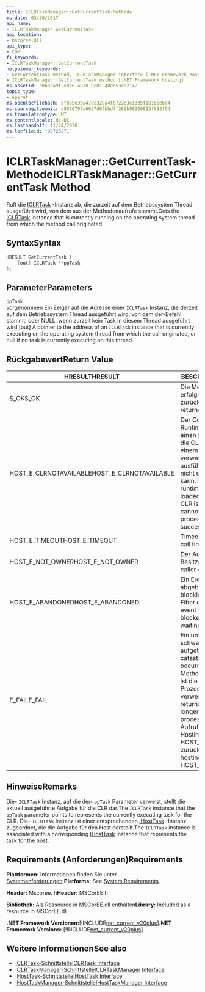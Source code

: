 ```yaml
---
title: ICLRTaskManager::GetCurrentTask-Methode
ms.date: 03/30/2017
api_name:
- ICLRTaskManager.GetCurrentTask
api_location:
- mscoree.dll
api_type:
- COM
f1_keywords:
- ICLRTaskManager::GetCurrentTask
helpviewer_keywords:
- GetCurrentTask method, ICLRTaskManager interface [.NET Framework hosting]
- ICLRTaskManager::GetCurrentTask method [.NET Framework hosting]
ms.assetid: c0b82a9f-edc6-4878-9c81-48de53c02142
topic_type:
- apiref
ms.openlocfilehash: af855e3ba47dc329a4fb722c3e13d5f1816beba4
ms.sourcegitcommit: d8020797a6657d0fbbdff362b80300815f682f94
ms.translationtype: MT
ms.contentlocale: de-DE
ms.lasthandoff: 11/24/2020
ms.locfileid: "95723271"
---
```

# <a name="iclrtaskmanagergetcurrenttask-method"></a><span data-ttu-id="40984-102">ICLRTaskManager::GetCurrentTask-Methode</span><span class="sxs-lookup"><span data-stu-id="40984-102">ICLRTaskManager::GetCurrentTask Method</span></span>

<span data-ttu-id="40984-103">Ruft die [ICLRTask](iclrtask-interface.md) -Instanz ab, die zurzeit auf dem Betriebssystem Thread ausgeführt wird, von dem aus der Methodenaufrufe stammt.</span><span class="sxs-lookup"><span data-stu-id="40984-103">Gets the [ICLRTask](iclrtask-interface.md) instance that is currently running on the operating system thread from which the method call originated.</span></span>  
  
## <a name="syntax"></a><span data-ttu-id="40984-104">Syntax</span><span class="sxs-lookup"><span data-stu-id="40984-104">Syntax</span></span>  
  
```cpp  
HRESULT GetCurrentTask (  
    [out] ICLRTask **ppTask  
);  
```  
  
## <a name="parameters"></a><span data-ttu-id="40984-105">Parameter</span><span class="sxs-lookup"><span data-stu-id="40984-105">Parameters</span></span>  

 `ppTask`  
 <span data-ttu-id="40984-106">vorgenommen Ein Zeiger auf die Adresse einer `ICLRTask` Instanz, die derzeit auf dem Betriebssystem Thread ausgeführt wird, von dem der-Befehl stammt, oder NULL, wenn zurzeit kein Task in diesem Thread ausgeführt wird.</span><span class="sxs-lookup"><span data-stu-id="40984-106">[out] A pointer to the address of an `ICLRTask` instance that is currently executing on the operating system thread from which the call originated, or null if no task is currently executing on this thread.</span></span>  
  
## <a name="return-value"></a><span data-ttu-id="40984-107">Rückgabewert</span><span class="sxs-lookup"><span data-stu-id="40984-107">Return Value</span></span>  
  
|<span data-ttu-id="40984-108">HRESULT</span><span class="sxs-lookup"><span data-stu-id="40984-108">HRESULT</span></span>|<span data-ttu-id="40984-109">BESCHREIBUNG</span><span class="sxs-lookup"><span data-stu-id="40984-109">Description</span></span>|  
|-------------|-----------------|  
|<span data-ttu-id="40984-110">S_OK</span><span class="sxs-lookup"><span data-stu-id="40984-110">S_OK</span></span>|<span data-ttu-id="40984-111">Die Methode wurde erfolgreich zurückgegeben.</span><span class="sxs-lookup"><span data-stu-id="40984-111">The method returned successfully.</span></span>|  
|<span data-ttu-id="40984-112">HOST_E_CLRNOTAVAILABLE</span><span class="sxs-lookup"><span data-stu-id="40984-112">HOST_E_CLRNOTAVAILABLE</span></span>|<span data-ttu-id="40984-113">Der Common Language Runtime (CLR) wurde nicht in einen Prozess geladen, oder die CLR befindet sich in einem Zustand, in dem Sie verwalteten Code nicht ausführen oder den-Befehl nicht erfolgreich verarbeiten kann.</span><span class="sxs-lookup"><span data-stu-id="40984-113">The common language runtime (CLR) has not been loaded into a process, or the CLR is in a state in which it cannot run managed code or process the call successfully.</span></span>|  
|<span data-ttu-id="40984-114">HOST_E_TIMEOUT</span><span class="sxs-lookup"><span data-stu-id="40984-114">HOST_E_TIMEOUT</span></span>|<span data-ttu-id="40984-115">Timeout des Aufrufes.</span><span class="sxs-lookup"><span data-stu-id="40984-115">The call timed out.</span></span>|  
|<span data-ttu-id="40984-116">HOST_E_NOT_OWNER</span><span class="sxs-lookup"><span data-stu-id="40984-116">HOST_E_NOT_OWNER</span></span>|<span data-ttu-id="40984-117">Der Aufrufer ist nicht Besitzer der Sperre.</span><span class="sxs-lookup"><span data-stu-id="40984-117">The caller does not own the lock.</span></span>|  
|<span data-ttu-id="40984-118">HOST_E_ABANDONED</span><span class="sxs-lookup"><span data-stu-id="40984-118">HOST_E_ABANDONED</span></span>|<span data-ttu-id="40984-119">Ein Ereignis wurde abgebrochen, während ein blockierter Thread oder eine Fiber darauf wartete.</span><span class="sxs-lookup"><span data-stu-id="40984-119">An event was canceled while a blocked thread or fiber was waiting on it.</span></span>|  
|<span data-ttu-id="40984-120">E_FAIL</span><span class="sxs-lookup"><span data-stu-id="40984-120">E_FAIL</span></span>|<span data-ttu-id="40984-121">Ein unbekannter schwerwiegender Fehler ist aufgetreten.</span><span class="sxs-lookup"><span data-stu-id="40984-121">An unknown catastrophic failure occurred.</span></span> <span data-ttu-id="40984-122">Wenn eine Methode E_FAIL zurückgibt, ist die CLR innerhalb des Prozesses nicht mehr verwendbar.</span><span class="sxs-lookup"><span data-stu-id="40984-122">When a method returns E_FAIL, the CLR is no longer usable within the process.</span></span> <span data-ttu-id="40984-123">Nachfolgende Aufrufe von Hostingmethoden geben HOST_E_CLRNOTAVAILABLE zurück.</span><span class="sxs-lookup"><span data-stu-id="40984-123">Subsequent calls to hosting methods return HOST_E_CLRNOTAVAILABLE.</span></span>|  
  
## <a name="remarks"></a><span data-ttu-id="40984-124">Hinweise</span><span class="sxs-lookup"><span data-stu-id="40984-124">Remarks</span></span>  

 <span data-ttu-id="40984-125">Die- `ICLRTask` Instanz, auf die der- `ppTask` Parameter verweist, stellt die aktuell ausgeführte Aufgabe für die CLR dar.</span><span class="sxs-lookup"><span data-stu-id="40984-125">The `ICLRTask` instance that the `ppTask` parameter points to represents the currently executing task for the CLR.</span></span> <span data-ttu-id="40984-126">Die- `ICLRTask` Instanz ist einer entsprechenden [IHostTask](ihosttask-interface.md) -Instanz zugeordnet, die die Aufgabe für den Host darstellt.</span><span class="sxs-lookup"><span data-stu-id="40984-126">The `ICLRTask` instance is associated with a corresponding [IHostTask](ihosttask-interface.md) instance that represents the task for the host.</span></span>  
  
## <a name="requirements"></a><span data-ttu-id="40984-127">Requirements (Anforderungen)</span><span class="sxs-lookup"><span data-stu-id="40984-127">Requirements</span></span>  

 <span data-ttu-id="40984-128">**Plattformen:** Informationen finden Sie unter [Systemanforderungen](../../get-started/system-requirements.md).</span><span class="sxs-lookup"><span data-stu-id="40984-128">**Platforms:** See [System Requirements](../../get-started/system-requirements.md).</span></span>  
  
 <span data-ttu-id="40984-129">**Header:** Mscoree. h</span><span class="sxs-lookup"><span data-stu-id="40984-129">**Header:** MSCorEE.h</span></span>  
  
 <span data-ttu-id="40984-130">**Bibliothek:** Als Ressource in MSCorEE.dll enthalten</span><span class="sxs-lookup"><span data-stu-id="40984-130">**Library:** Included as a resource in MSCorEE.dll</span></span>  
  
 <span data-ttu-id="40984-131">**.NET Framework Versionen:**[!INCLUDE[net_current_v20plus](../../../../includes/net-current-v20plus-md.md)]</span><span class="sxs-lookup"><span data-stu-id="40984-131">**.NET Framework Versions:** [!INCLUDE[net_current_v20plus](../../../../includes/net-current-v20plus-md.md)]</span></span>  
  
## <a name="see-also"></a><span data-ttu-id="40984-132">Weitere Informationen</span><span class="sxs-lookup"><span data-stu-id="40984-132">See also</span></span>

- [<span data-ttu-id="40984-133">ICLRTask-Schnittstelle</span><span class="sxs-lookup"><span data-stu-id="40984-133">ICLRTask Interface</span></span>](iclrtask-interface.md)
- [<span data-ttu-id="40984-134">ICLRTaskManager-Schnittstelle</span><span class="sxs-lookup"><span data-stu-id="40984-134">ICLRTaskManager Interface</span></span>](iclrtaskmanager-interface.md)
- [<span data-ttu-id="40984-135">IHostTask-Schnittstelle</span><span class="sxs-lookup"><span data-stu-id="40984-135">IHostTask Interface</span></span>](ihosttask-interface.md)
- [<span data-ttu-id="40984-136">IHostTaskManager-Schnittstelle</span><span class="sxs-lookup"><span data-stu-id="40984-136">IHostTaskManager Interface</span></span>](ihosttaskmanager-interface.md)
